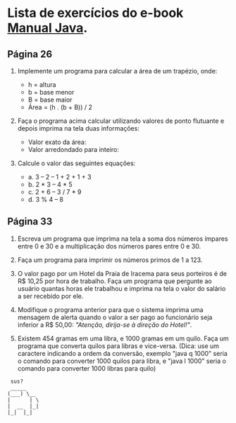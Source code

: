 # Lista de exercícios do e-book [Manual Java](https://github.com/Rafael-Ma/lista/blob/main/arquivos/Manual_java.pdf).
## Página 26
1. Implemente um programa para calcular a área de um trapézio, onde:
    * h = altura
    * b = base menor
    * B = base maior
    * Área = (h . (b + B)) / 2

2. Faça o programa acima calcular utilizando valores de ponto flutuante e depois imprima na tela
duas informações:
    * Valor exato da área:
    * Valor arredondado para inteiro:
    
3. Calcule o valor das seguintes equações:
    * a. 3 – 2 – 1 + 2 + 1 + 3
    * b. 2 * 3 – 4 * 5
    * c. 2 + 6 – 3 / 7 * 9
    * d. 3 % 4 – 8

## Página 33
1. Escreva um programa que imprima na tela a soma dos números ímpares entre 0 e 30 e a multiplicação dos números pares entre 0 e 30.

2. Faça um programa para imprimir os números primos de 1 a 123.

4. O valor pago por um Hotel da Praia de Iracema para seus porteiros é de R$ 10,25 por hora de
trabalho. Faça um programa que pergunte ao usuário quantas horas ele trabalhou e imprima na
tela o valor do salário a ser recebido por ele.

5. Modifique o programa anterior para que o sistema imprima uma mensagem de alerta quando o
valor a ser pago ao funcionário seja inferior a R$ 50,00: *"Atenção, dirija-se à direção do Hotel!"*. 

6. Existem 454 gramas em uma libra, e 1000 gramas em um quilo. Faça um programa que converta quilos para libras e vice-versa. (Dica: use um caractere indicando a ordem da conversão, exemplo "java q 1000" seria o comando para converter 1000 quilos para libra, e "java l 1000" seria o comando para converter 1000 libras para quilo)
      
~~~
 sus?
 _____    
(___) \__
|      | \
|  __  |_| 
|_|  |_|
~~~ 
